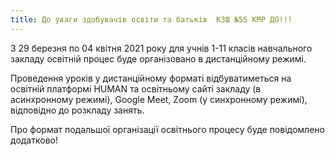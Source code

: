 ```yaml
---
title: До уваги здобувачів освіти та батьків  КЗШ №55 КМР ДО!!!
---
```


З 29 березня по 04 квітня 2021 року для учнів 1-11 класів навчального закладу освітній процес буде організовано в дистанційному режимі.

Проведення уроків у дистанційному форматі відбуватиметься на освітній платформі HUMAN та освітньому сайті закладу (в асинхронному режимі), Google Meet, Zoom (у синхронному режимі), відповідно до розкладу занять.

Про формат подальшої організації освітнього процесу буде повідомлено додатково!
